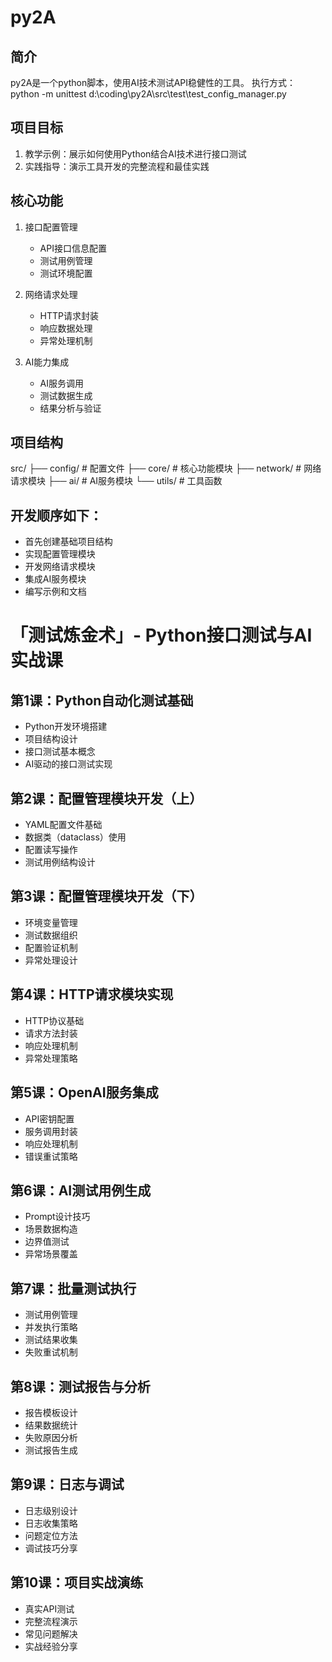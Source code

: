 # py2A
## 简介
py2A是一个python脚本，使用AI技术测试API稳健性的工具。
执行方式：
python -m unittest d:\coding\py2A\src\test\test_config_manager.py
## 项目目标
1. 教学示例：展示如何使用Python结合AI技术进行接口测试
2. 实践指导：演示工具开发的完整流程和最佳实践
## 核心功能
1. 接口配置管理
   - API接口信息配置
   - 测试用例管理
   - 测试环境配置

2. 网络请求处理
   - HTTP请求封装
   - 响应数据处理
   - 异常处理机制

3. AI能力集成
   - AI服务调用
   - 测试数据生成
   - 结果分析与验证
## 项目结构
src/
├── config/         # 配置文件
├── core/           # 核心功能模块
├── network/        # 网络请求模块
├── ai/            # AI服务模块
└── utils/         # 工具函数
## 开发顺序如下：
- 首先创建基础项目结构
- 实现配置管理模块
- 开发网络请求模块
- 集成AI服务模块
- 编写示例和文档


# 「测试炼金术」- Python接口测试与AI实战课
## 第1课：Python自动化测试基础
- Python开发环境搭建
- 项目结构设计
- 接口测试基本概念
- AI驱动的接口测试实现
## 第2课：配置管理模块开发（上）
- YAML配置文件基础
- 数据类（dataclass）使用
- 配置读写操作
- 测试用例结构设计
## 第3课：配置管理模块开发（下）
- 环境变量管理
- 测试数据组织
- 配置验证机制
- 异常处理设计
## 第4课：HTTP请求模块实现
- HTTP协议基础
- 请求方法封装
- 响应处理机制
- 异常处理策略
## 第5课：OpenAI服务集成
- API密钥配置
- 服务调用封装
- 响应处理机制
- 错误重试策略
## 第6课：AI测试用例生成
- Prompt设计技巧
- 场景数据构造
- 边界值测试
- 异常场景覆盖
## 第7课：批量测试执行
- 测试用例管理
- 并发执行策略
- 测试结果收集
- 失败重试机制
## 第8课：测试报告与分析
- 报告模板设计
- 结果数据统计
- 失败原因分析
- 测试报告生成
## 第9课：日志与调试
- 日志级别设计
- 日志收集策略
- 问题定位方法
- 调试技巧分享
## 第10课：项目实战演练
- 真实API测试
- 完整流程演示
- 常见问题解决
- 实战经验分享